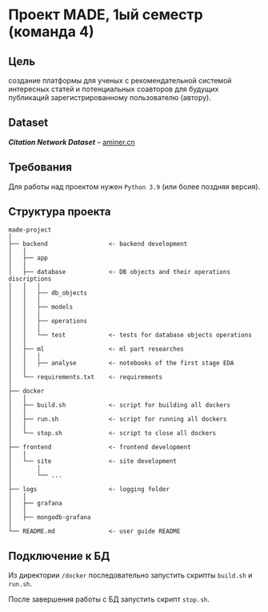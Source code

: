 # Проект MADE, 1ый семестр (команда 4)

## Цель
создание платформы для ученых с рекомендательной системой интересных статей и потенциальных соавторов для будущих публикаций зарегистрированному пользователю (автору).

## Dataset

_**Citation Network Dataset**_ – [aminer.cn](https://www.aminer.cn/citation)

## Требования
Для работы над проектом нужен `Python 3.9` (или более поздняя версия).

## Структура проекта

    made-project
    │
    ├── backend                 <- backend development
    │   │
    │   ├── app
    │   │
    │   ├── database            <- DB objects and their operations discriptions
    │   │   │
    │   │   ├── db_objects
    │   │   │
    │   │   ├── models
    │   │   │
    │   │   ├── operations
    │   │   │
    │   │   └── test            <- tests for database objects operations  
    │   │
    │   ├── ml                  <- ml part researches
    │   │   │
    │   │   ├── analyse         <- notebooks of the first stage EDA
    │   │
    │   └── requirements.txt    <- requirements
    │
    ├── docker
    │   │
    │   ├── build.sh            <- script for building all dockers
    │   │
    │   ├── run.sh              <- script for running all dockers
    │   │
    │   └── stop.sh             <- script to close all dockers   
    │
    ├── frontend                <- frontend development
    │   │
    │   └── site                <- site development
    │       │
    │       └── ...
    │
    ├── logs                    <- logging folder
    │   │
    │   ├── grafana
    │   │
    │   ├── mongodb-grafana
    │
    └── README.md               <- user guide README

## Подключение к БД
Из директории `/docker` последовательно запустить скрипты `build.sh` и `run.sh`.

После завершения работы с БД запустить скрипт `stop.sh`.
